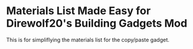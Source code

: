 # Materials List Made Easy for Direwolf20's Building Gadgets Mod

This is for simpliflying the materials list for the copy/paste gadget.
